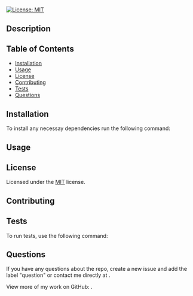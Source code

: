  
  #  

  [![License: MIT](https://img.shields.io/badge/License-MIT-yellow.svg)](https://opensource.org/licenses/MIT)

  ## Description
  

  ## Table of Contents
  * [Installation](#installation)
  * [Usage](#usage)
  * [License](#license)
  * [Contributing](#contributing)
  * [Tests](#tests)
  * [Questions](#questions)
  
  ## Installation
  To install any necessay dependencies run the following command: 

    

  ## Usage
  

  ## License 
 Licensed under the [MIT](https://opensource.org/licenses/MIT) license. 

  ## Contributing
  

  ## Tests
  To run tests, use the following command: 
  
    

  ## Questions
  If you have any questions about the repo, create a new issue and add the label "question" or contact me directly at [](mailto:). 
  
  View more of my work on GitHub: [](https://github.com/).
  